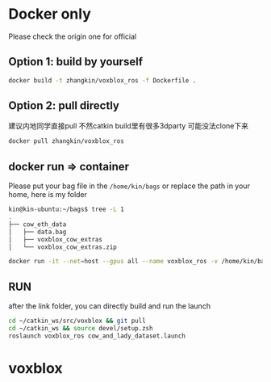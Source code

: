 # Docker only
Please check the origin one for official


## Option 1: build by yourself
```bash
docker build -t zhangkin/voxblox_ros -f Dockerfile .
```
## Option 2: pull directly
建议内地同学直接pull 不然catkin build里有很多3dparty 可能没法clone下来

```bash
docker pull zhangkin/voxblox_ros
```

## docker run => container
Please put your bag file in the `/home/kin/bags` or replace the path in your home,
here is my folder
```bash
kin@kin-ubuntu:~/bags$ tree -L 1
.
├── cow_eth_data
│   ├── data.bag
│   ├── voxblox_cow_extras
│   └── voxblox_cow_extras.zip
```

```bash
docker run -it --net=host --gpus all --name voxblox_ros -v /home/kin/bags:/home/kin/bags zhangkin/voxblox_ros /bin/zsh 
```
## RUN
after the link folder, you can directly build and run the launch
```bash
cd ~/catkin_ws/src/voxblox && git pull
cd ~/catkin_ws && source devel/setup.zsh
roslaunch voxblox_ros cow_and_lady_dataset.launch
```
# voxblox
